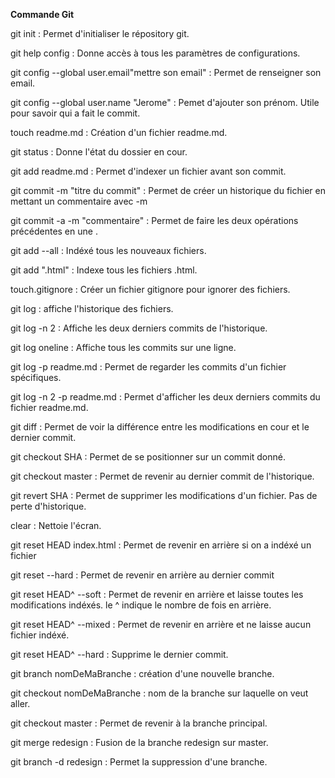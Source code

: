 **Commande Git**

git init : Permet d'initialiser le répository git.

git help config : Donne accès à tous les paramètres de configurations.

git config --global user.email"mettre son email" : Permet de renseigner son email.

git config --global user.name "Jerome" : Pemet d'ajouter son prénom. Utile pour savoir qui a fait le commit.

touch readme.md : Création d'un fichier readme.md.

git status : Donne l'état du dossier en cour.

git add readme.md : Permet d'indexer un fichier avant son commit.

git commit -m "titre du commit" : Permet de créer un historique du fichier en mettant un commentaire avec -m

git commit -a -m "commentaire" : Permet de faire les deux opérations précédentes en une .

git add --all : Indéxé tous les nouveaux fichiers.

git add ".html" : Indexe tous les fichiers .html.

touch.gitignore : Créer un fichier gitignore pour ignorer des fichiers.

git log : affiche l'historique des fichiers.

git log -n 2 : Affiche les deux derniers commits de l'historique.

git log oneline : Affiche tous les commits sur une ligne.

git log -p readme.md : Permet de regarder les commits d'un fichier spécifiques.

git log -n 2 -p readme.md : Permet d'afficher les deux derniers commits du fichier readme.md.

git diff : Permet de voir la différence entre les modifications en cour et le dernier commit.
  
git checkout SHA : Permet de se positionner sur un commit donné.

git checkout master : Permet de revenir au dernier commit de l'historique.

git revert SHA : Permet de supprimer les modifications d'un fichier. Pas de perte d'historique.

clear : Nettoie l'écran.

git reset HEAD index.html : Permet de revenir en arrière si on a indéxé un fichier

git reset --hard : Permet de revenir en arrière au dernier commit

git reset HEAD^ --soft : Permet de revenir en arrière et laisse toutes les modifications indéxés. le ^ indique le nombre de fois en arrière.

git reset HEAD^ --mixed : Permet de revenir en arrière et ne laisse aucun fichier indéxé.

git reset HEAD^ --hard : Supprime le dernier commit.

git branch nomDeMaBranche : création d'une nouvelle branche.

git checkout nomDeMaBranche : nom de la branche sur laquelle on veut aller.

git checkout master : Permet de revenir à la branche principal.

git merge redesign : Fusion de la branche redesign sur master.

git branch -d redesign : Permet la suppression d'une branche.


